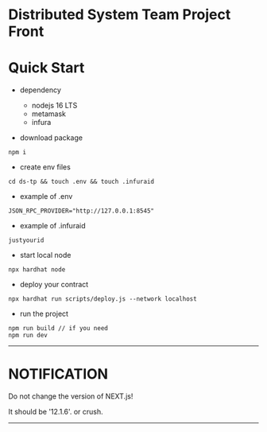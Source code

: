 # Distributed System Team Project Front

# Quick Start

+ dependency

   - nodejs 16 LTS
   - metamask
   - infura

+ download package
```
npm i
```
+ create env files
```
cd ds-tp && touch .env && touch .infuraid
```
   + example of .env
```
JSON_RPC_PROVIDER="http://127.0.0.1:8545"
```
   + example of .infuraid
```
justyourid
```
+ start local node
```
npx hardhat node
```
+ deploy your contract
```
npx hardhat run scripts/deploy.js --network localhost
```
+ run the project
```
npm run build // if you need
npm run dev
```
---
# NOTIFICATION

Do not change the version of NEXT.js!

It should be '12.1.6'. or crush.

---
